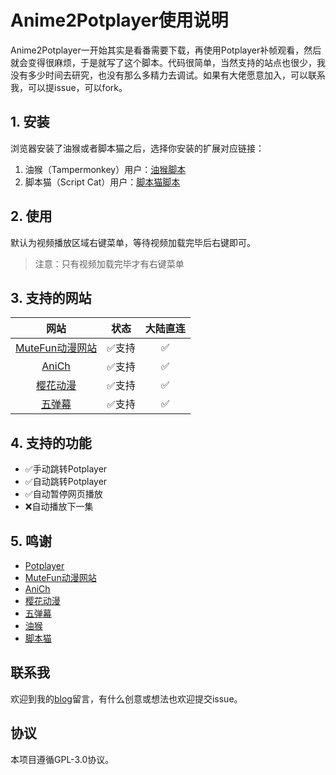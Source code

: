 # Anime2Potplayer使用说明

Anime2Potplayer一开始其实是看番需要下载，再使用Potplayer补帧观看，然后就会变得很麻烦，于是就写了这个脚本。代码很简单，当然支持的站点也很少，我没有多少时间去研究，也没有那么多精力去调试。如果有大佬愿意加入，可以联系我，可以提issue，可以fork。

## 1. 安装

浏览器安装了油猴或者脚本猫之后，选择你安装的扩展对应链接：

1. 油猴（Tampermonkey）用户：[油猴脚本](https://greasyfork.org/zh-CN/scripts/534597-a2p)
2. 脚本猫（Script Cat）用户：[脚本猫脚本](https://scriptcat.org/zh-CN/script-show-page/3331)

## 2. 使用

默认为视频播放区域右键菜单，等待视频加载完毕后右键即可。

> 注意：只有视频加载完毕才有右键菜单

## 3. 支持的网站

|网站|状态|大陆直连|
| :---: | :---: | :---: |
|[MuteFun动漫网站](https://www.mutedm.com/)|✅支持|✅|
|[AniCh](https://anich.emmmm.eu.org/)|✅支持|✅|
|[樱花动漫](http://www.iyinghua.com/)|✅支持|✅|
|[五弹幕](https://www.5dm.link/)|✅支持|✅|

## 4. 支持的功能

- ✅手动跳转Potplayer
- ✅自动跳转Potplayer
- ✅自动暂停网页播放
- ❌自动播放下一集

## 5. 鸣谢

- [Potplayer](https://potplayer.daum.net/)
- [MuteFun动漫网站](https://www.mutedm.com/)
- [AniCh](https://anich.emmmm.eu.org/)
- [樱花动漫](http://www.iyinghua.com/)
- [五弹幕](https://www.5dm.link/)
- [油猴](https://greasyfork.org/)
- [脚本猫](https://scriptcat.org/)

## 联系我

欢迎到我的[blog](https://blog.ciy.cool/)留言，有什么创意或想法也欢迎提交issue。

## 协议

本项目遵循GPL-3.0协议。